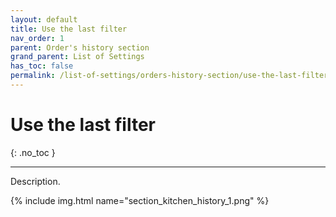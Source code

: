 ```yaml
---
layout: default
title: Use the last filter
nav_order: 1
parent: Order's history section
grand_parent: List of Settings
has_toc: false
permalink: /list-of-settings/orders-history-section/use-the-last-filter
---
```


# Use the last filter
{: .no_toc }

---

Description.

{% include img.html name="section_kitchen_history_1.png" %}